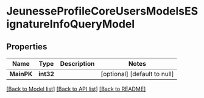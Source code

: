 # JeunesseProfileCoreUsersModelsESignatureInfoQueryModel

## Properties
Name | Type | Description | Notes
------------ | ------------- | ------------- | -------------
**MainPK** | **int32** |  | [optional] [default to null]

[[Back to Model list]](../README.md#documentation-for-models) [[Back to API list]](../README.md#documentation-for-api-endpoints) [[Back to README]](../README.md)


